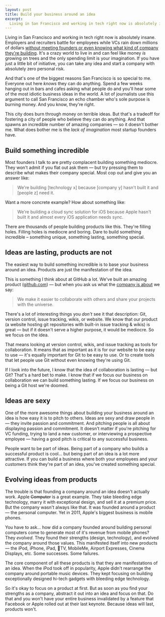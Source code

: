 ```yaml
---
layout: post
title: Build your business around an idea
excerpt:
  Living in San Francisco and working in tech right now is absolutely insane. It can feel like money <em>is</em> growing on trees and the only spending limit is your imagination. If you have just a little bit of initiative, you can take any idea and start a company with absolutely zero personal risk. But why are so many people building short-sighted companies with so few limits?
---
```


Living in San Francisco and working in tech right now is absolutely insane. Employers and recruiters battle for employees while VCs rain down millions of dollars [without meeting founders or even knowing what kind of company they're building](http://techcrunch.com/2011/01/28/yuri-milner-sv-angel-offer-every-new-y-combinator-startup-150k/). It's a crazy world to live in and can feel like money *is* growing on trees and the only spending limit is your imagination. If you have just a little bit of initiative, you can take any idea and start a company with absolutely zero personal risk.

And that's one of the biggest reasons San Francisco is so special to me. Everyone out here *knows* they can do anything. Spend a few weeks hanging out in bars and cafes asking what people do and you'll hear some of the most idiotic business ideas in the world. A lot of journalists use this argument to call San Francisco an echo chamber who's sole purpose is burning money. And you know, they're right.

This city does burn through money on terrible ideas. But that's a tradeoff for fostering a city of people who believe they can do anything. And that spawns an incredible number of amazing companies — so it doesn't bother me. What does bother me is the *lack of imagination* most startup founders have.

## Build something incredible

Most founders I talk to are pretty complacent building something mediocre. They won't admit if you flat out ask them — but try pressing them to describe what makes their company special. Most cop out and give you an answer like:

> We're building [technology x] because [company y] hasn't built it and [people z] need it.

Want a more concrete example? How about something like:

> We're building a cloud sync solution for iOS because Apple hasn't built it and almost every iOS application needs sync.

There are thousands of people building products like this. They're filling holes. Filling holes is mediocre and boring. Dare to build something incredible – something unique, something lasting, something special.

## Ideas are lasting, products are not

The easiest way to build something incredible is to base your business around an idea. Products are just the manifestation of the idea.

This is something I think about at GitHub a lot. We've built an amazing product ([github.com](https://github.com)) — but when you ask us what the [company is about](https://github.com/about) we say:

> We make it easier to collaborate with others and share your projects with the universe.

There's a lot of interesting things you *don't* see it that description: Git, version control, issue tracking, wikis, or website. We know that our product (a website hosting git repositories with built-in issue tracking & wikis) is great — but if it doesn't serve a higher purpose, it would be mediocre. So we focus on the idea.

That means looking at version control, wikis, and issue tracking as tools for collaboration. It means that as important as it is for our website to be easy to use — it's equally important for Git to be easy to use. Or to create tools that let people use Git without even knowing they're using Git.

If I look into the future, I know that the idea of collaboration is lasting — but Git? That's a hard bet to make. I know that if we focus our business on collaboration we can build something lasting. If we focus our business on being a Git host we're doomed.

## Ideas are sexy

One of the more awesome things about building your business around an idea is how easy it is to pitch to others. Ideas are sexy and draw people in — they invite passion and commitment. And pitching people is all about displaying passion and commitment. It doesn't matter if you're pitching for VC funding, trying to land a new customer, or interviewing a prospective employee — having a good pitch is critical to any successful business.

People want to be part of ideas. Being part of a company who builds a successful product is cool… but being part of an idea is a lot more attractive. If you can build a business where both your employees and your customers think they're part of an idea, you've created something special.

## Evolving ideas from products

The trouble is that founding a company around an idea doesn't actually work. Apple <del>Computer</del> is a great example. They take bleeding edge technology, marry it with exceptional design, and sell it at a premium price. But the company wasn't always like that. It was founded around a product — the personal computer. Yet in 2011, Apple's biggest business is mobile phones.

You have to ask… how did a company founded around building personal computers come to generate most of it's revenue from mobile phones? They *evolved*. They found their strengths (design, technology), and evolved the company around those values. This manifested itself into new products — the iPod, iPhone, iPad, TV, MobileMe, Airport Expresses, Cinema Displays, etc. Some successes. Some failures.

The core component of all these products is that they are manifestations of an idea. When the iPod took off in popularity, Apple didn't rearrange the company around portable music devices. They kept focusing on building exceptionally designed hi-tech gadgets with bleeding edge technology.

So it's okay to focus on a product at first. But as soon as you find your strengths as a company, abstract it out into an idea and focus on that. Do that and you won't have your entire business invalidated by a feature that Facebook or Apple rolled out at their last keynote. Because ideas will last, products won't.